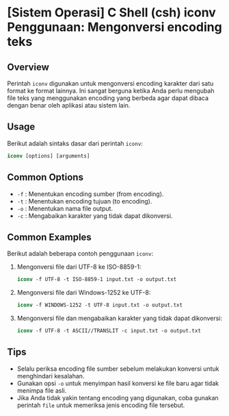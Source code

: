 # [Sistem Operasi] C Shell (csh) iconv Penggunaan: Mengonversi encoding teks

## Overview
Perintah `iconv` digunakan untuk mengonversi encoding karakter dari satu format ke format lainnya. Ini sangat berguna ketika Anda perlu mengubah file teks yang menggunakan encoding yang berbeda agar dapat dibaca dengan benar oleh aplikasi atau sistem lain.

## Usage
Berikut adalah sintaks dasar dari perintah `iconv`:

```csh
iconv [options] [arguments]
```

## Common Options
- `-f` : Menentukan encoding sumber (from encoding).
- `-t` : Menentukan encoding tujuan (to encoding).
- `-o` : Menentukan nama file output.
- `-c` : Mengabaikan karakter yang tidak dapat dikonversi.

## Common Examples
Berikut adalah beberapa contoh penggunaan `iconv`:

1. Mengonversi file dari UTF-8 ke ISO-8859-1:
   ```csh
   iconv -f UTF-8 -t ISO-8859-1 input.txt -o output.txt
   ```

2. Mengonversi file dari Windows-1252 ke UTF-8:
   ```csh
   iconv -f WINDOWS-1252 -t UTF-8 input.txt -o output.txt
   ```

3. Mengonversi file dan mengabaikan karakter yang tidak dapat dikonversi:
   ```csh
   iconv -f UTF-8 -t ASCII//TRANSLIT -c input.txt -o output.txt
   ```

## Tips
- Selalu periksa encoding file sumber sebelum melakukan konversi untuk menghindari kesalahan.
- Gunakan opsi `-o` untuk menyimpan hasil konversi ke file baru agar tidak menimpa file asli.
- Jika Anda tidak yakin tentang encoding yang digunakan, coba gunakan perintah `file` untuk memeriksa jenis encoding file tersebut.